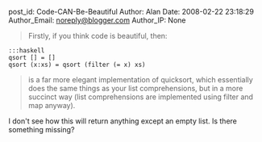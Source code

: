post_id: Code-CAN-Be-Beautiful
Author: Alan
Date: 2008-02-22 23:18:29
Author_Email: noreply@blogger.com
Author_IP: None

>Firstly, if you think code is beautiful, then:
>
	:::haskell
	qsort [] = []
	qsort (x:xs) = qsort (filter (= x) xs)

>is a far more elegant implementation of quicksort, which essentially does the same things as your list comprehensions, but in a more succinct way (list comprehensions are implemented using filter and map anyway).

I don&#39;t see how this will return anything except an empty list.  Is there something missing?